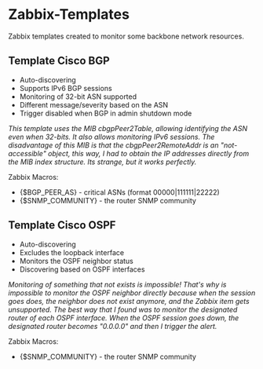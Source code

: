 # Zabbix-Templates

Zabbix templates created to monitor some backbone network resources.

## Template Cisco BGP

 - Auto-discovering
 - Supports IPv6 BGP sessions
 - Monitoring of 32-bit ASN supported
 - Different message/severity based on the ASN
 - Trigger disabled when BGP in admin shutdown mode

*This template uses the MIB cbgpPeer2Table, allowing identifying the ASN even when 32-bits. It also allows monitoring IPv6 sessions. The disadvantage of this MIB is that the cbgpPeer2RemoteAddr is an "not-accessible" object, this way, I had to obtain the IP addresses directly from the MIB index structure. Its strange, but it works perfectly.*

Zabbix Macros:
 - {$BGP_PEER_AS} - critical ASNs (format 00000|111111|22222)
 - {$SNMP_COMMUNITY} - the router SNMP community

## Template Cisco OSPF

 - Auto-discovering
 - Excludes the loopback interface
 - Monitors the OSPF neighbor status
 - Discovering based on OSPF interfaces

*Monitoring of something that not exists is impossible! That's why is impossible to monitor the OSPF neighbor directly because when the session goes does, the neighbor does not exist anymore, and the Zabbix item gets unsupported. The best way that I found was to monitor the designated router of each OSPF interface. When the OSPF session goes down, the designated router becomes "0.0.0.0" and then I trigger the alert.*

Zabbix Macros:
 - {$SNMP_COMMUNITY} - the router SNMP community
